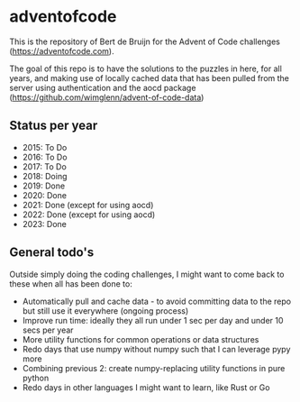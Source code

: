 # adventofcode

This is the repository of Bert de Bruijn for the Advent of Code challenges (https://adventofcode.com).

The goal of this repo is to have the solutions to the puzzles in here, for all years, and making use of locally cached
data that has been pulled from the server using authentication and the aocd package 
(https://github.com/wimglenn/advent-of-code-data)

## Status per year
- 2015: To Do
- 2016: To Do
- 2017: To Do
- 2018: Doing
- 2019: Done
- 2020: Done
- 2021: Done (except for using aocd)
- 2022: Done (except for using aocd)
- 2023: Done

## General todo's
Outside simply doing the coding challenges, I might want to come back to these when all has been done to:
- Automatically pull and cache data - to avoid committing data to the repo but still use it everywhere (ongoing process)
- Improve run time: ideally they all run under 1 sec per day and under 10 secs per year
- More utility functions for common operations or data structures
- Redo days that use numpy without numpy such that I can leverage pypy more
- Combining previous 2: create numpy-replacing utility functions in pure python
- Redo days in other languages I might want to learn, like Rust or Go
